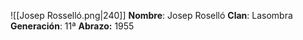 ![[Josep Rosselló.png|240]]
**Nombre**: Josep Roselló
**Clan**: Lasombra
**Generación**: 11ª
**Abrazo:** 1955

